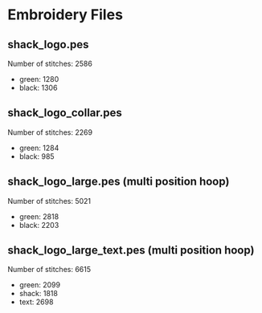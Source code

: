 Embroidery Files
================

shack_logo.pes
--------------
Number of stitches: 2586

 * green: 1280
 * black: 1306

shack_logo_collar.pes
---------------------
Number of stitches: 2269

 * green: 1284
 * black: 985

shack_logo_large.pes (multi position hoop)
------------------------------------------
Number of stitches: 5021

 * green: 2818
 * black: 2203

shack_logo_large_text.pes (multi position hoop)
-----------------------------------------------
Number of stitches: 6615

 * green: 2099
 * shack: 1818
 * text: 2698